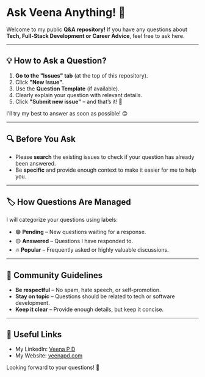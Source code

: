 # Ask Veena Anything! 🚀  

Welcome to my public **Q&A repository!** If you have any questions about **Tech, Full-Stack Development or Career Advice**, feel free to ask here.  

---

## 💡 How to Ask a Question?  

1. **Go to the "Issues" tab** (at the top of this repository).  
2. Click **"New Issue"**.  
3. Use the **Question Template** (if available).  
4. Clearly explain your question with relevant details.  
5. Click **"Submit new issue"** – and that’s it! 🎉  

I’ll try my best to answer as soon as possible! 😊  

---

## 🔍 Before You Ask  
- Please **search** the existing issues to check if your question has already been answered.  
- Be **specific** and provide enough context to make it easier for me to help you.  

---

## 🏷️ How Questions Are Managed  
I will categorize your questions using labels:  

- 🟢 **Pending** – New questions waiting for a response.  
- 🟡 **Answered** – Questions I have responded to.  
- 🔥 **Popular** – Frequently asked or highly valuable discussions.  

---

## 🤝 Community Guidelines  
- **Be respectful** – No spam, hate speech, or self-promotion.  
- **Stay on topic** – Questions should be related to tech or software development.  
- **Keep it clear** – Provide enough details, but keep it concise.  

---

## 🔗 Useful Links  
- My LinkedIn: [Veena P D](https://www.linkedin.com/in/veena-pd/)  
- My Website: [veenapd.com](https://veenapd.com)

Looking forward to your questions! 🚀  

